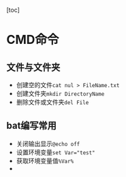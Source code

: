 [toc]

# CMD命令

## 文件与文件夹

- 创建空的文件`cat nul > FileName.txt`
- 创建文件夹`mkdir DirectoryName`
- 删除文件或文件夹`del File`

## bat编写常用

- 关闭输出显示`@echo off`
- 设置环境变量`set Var="test"`
- 获取环境变量值`%Var%`
- 